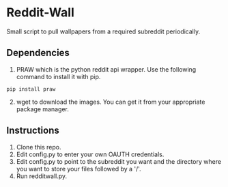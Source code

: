 # Reddit-Wall
Small script to pull wallpapers from a required subreddit periodically.

## Dependencies
1. PRAW which is the python reddit api wrapper. Use the following command to install it with pip.
```
pip install praw
```
2. wget to download the images. You can get it from your appropriate package manager.

## Instructions
1. Clone this repo.
2. Edit config.py to enter your own OAUTH credentials.
3. Edit config.py to point to the subreddit you want and the directory
   where you want to store your files followed by a '/'.
4. Run redditwall.py.
